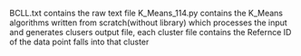 BCLL.txt contains the raw text file
K_Means_114.py contains the K_Means algorithms written from scratch(without library) which processes the input and generates clusers output file, each cluster file contains the Refernce ID of the data point falls into that cluster

